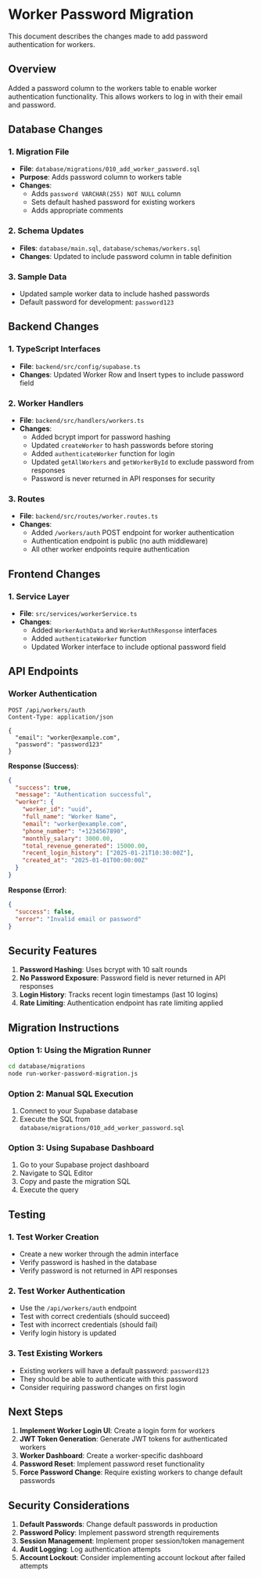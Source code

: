 # Worker Password Migration

This document describes the changes made to add password authentication for workers.

## Overview

Added a password column to the workers table to enable worker authentication functionality. This allows workers to log in with their email and password.

## Database Changes

### 1. Migration File
- **File**: `database/migrations/010_add_worker_password.sql`
- **Purpose**: Adds password column to workers table
- **Changes**:
  - Adds `password VARCHAR(255) NOT NULL` column
  - Sets default hashed password for existing workers
  - Adds appropriate comments

### 2. Schema Updates
- **Files**: `database/main.sql`, `database/schemas/workers.sql`
- **Changes**: Updated to include password column in table definition

### 3. Sample Data
- Updated sample worker data to include hashed passwords
- Default password for development: `password123`

## Backend Changes

### 1. TypeScript Interfaces
- **File**: `backend/src/config/supabase.ts`
- **Changes**: Updated Worker Row and Insert types to include password field

### 2. Worker Handlers
- **File**: `backend/src/handlers/workers.ts`
- **Changes**:
  - Added bcrypt import for password hashing
  - Updated `createWorker` to hash passwords before storing
  - Added `authenticateWorker` function for login
  - Updated `getAllWorkers` and `getWorkerById` to exclude password from responses
  - Password is never returned in API responses for security

### 3. Routes
- **File**: `backend/src/routes/worker.routes.ts`
- **Changes**:
  - Added `/workers/auth` POST endpoint for worker authentication
  - Authentication endpoint is public (no auth middleware)
  - All other worker endpoints require authentication

## Frontend Changes

### 1. Service Layer
- **File**: `src/services/workerService.ts`
- **Changes**:
  - Added `WorkerAuthData` and `WorkerAuthResponse` interfaces
  - Added `authenticateWorker` function
  - Updated Worker interface to include optional password field

## API Endpoints

### Worker Authentication
```
POST /api/workers/auth
Content-Type: application/json

{
  "email": "worker@example.com",
  "password": "password123"
}
```

**Response (Success)**:
```json
{
  "success": true,
  "message": "Authentication successful",
  "worker": {
    "worker_id": "uuid",
    "full_name": "Worker Name",
    "email": "worker@example.com",
    "phone_number": "+1234567890",
    "monthly_salary": 3000.00,
    "total_revenue_generated": 15000.00,
    "recent_login_history": ["2025-01-21T10:30:00Z"],
    "created_at": "2025-01-01T00:00:00Z"
  }
}
```

**Response (Error)**:
```json
{
  "success": false,
  "error": "Invalid email or password"
}
```

## Security Features

1. **Password Hashing**: Uses bcrypt with 10 salt rounds
2. **No Password Exposure**: Password field is never returned in API responses
3. **Login History**: Tracks recent login timestamps (last 10 logins)
4. **Rate Limiting**: Authentication endpoint has rate limiting applied

## Migration Instructions

### Option 1: Using the Migration Runner
```bash
cd database/migrations
node run-worker-password-migration.js
```

### Option 2: Manual SQL Execution
1. Connect to your Supabase database
2. Execute the SQL from `database/migrations/010_add_worker_password.sql`

### Option 3: Using Supabase Dashboard
1. Go to your Supabase project dashboard
2. Navigate to SQL Editor
3. Copy and paste the migration SQL
4. Execute the query

## Testing

### 1. Test Worker Creation
- Create a new worker through the admin interface
- Verify password is hashed in the database
- Verify password is not returned in API responses

### 2. Test Worker Authentication
- Use the `/api/workers/auth` endpoint
- Test with correct credentials (should succeed)
- Test with incorrect credentials (should fail)
- Verify login history is updated

### 3. Test Existing Workers
- Existing workers will have a default password: `password123`
- They should be able to authenticate with this password
- Consider requiring password changes on first login

## Next Steps

1. **Implement Worker Login UI**: Create a login form for workers
2. **JWT Token Generation**: Generate JWT tokens for authenticated workers
3. **Worker Dashboard**: Create a worker-specific dashboard
4. **Password Reset**: Implement password reset functionality
5. **Force Password Change**: Require existing workers to change default passwords

## Security Considerations

1. **Default Passwords**: Change default passwords in production
2. **Password Policy**: Implement password strength requirements
3. **Session Management**: Implement proper session/token management
4. **Audit Logging**: Log authentication attempts
5. **Account Lockout**: Consider implementing account lockout after failed attempts
